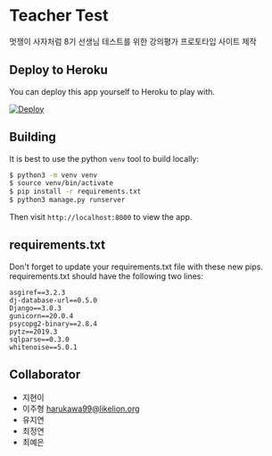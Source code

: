 # Teacher Test

멋쟁이 사자처럼 8기 선생님 테스트를 위한 강의평가 프로토타입 사이트 제작

## Deploy to Heroku

You can deploy this app yourself to Heroku to play with.

[![Deploy](https://www.herokucdn.com/deploy/button.png)](https://heroku.com/deploy)

## Building

It is best to use the python `venv` tool to build locally:

```sh
$ python3 -m venv venv
$ source venv/bin/activate
$ pip install -r requirements.txt
$ python3 manage.py runserver
```

Then visit `http://localhost:8000` to view the app.

## requirements.txt

Don't forget to update your requirements.txt file with these new pips.
requirements.txt should have the following two lines:

```
asgiref==3.2.3
dj-database-url==0.5.0
Django==3.0.3
gunicorn==20.0.4
psycopg2-binary==2.8.4
pytz==2019.3
sqlparse==0.3.0
whitenoise==5.0.1
```

## Collaborator
- 지현이
- 이주형 harukawa99@likelion.org
- 유지연
- 최정연
- 최예은



